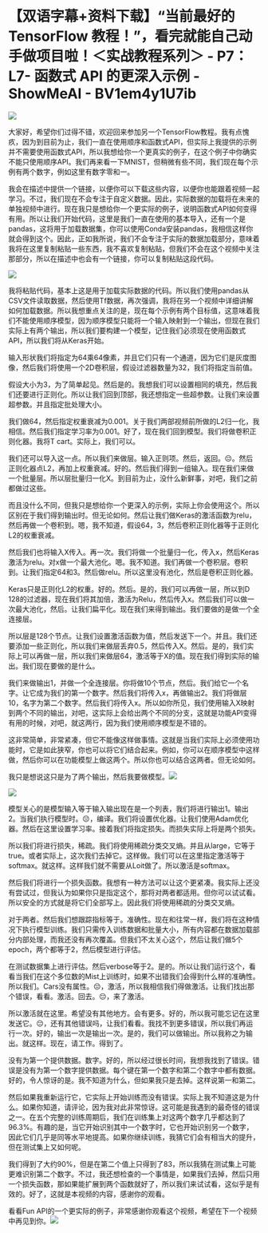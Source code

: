 # 【双语字幕+资料下载】“当前最好的 TensorFlow 教程！”，看完就能自己动手做项目啦！＜实战教程系列＞ - P7：L7- 函数式 API 的更深入示例 - ShowMeAI - BV1em4y1U7ib

![](img/2b04a13feb7a7ead68512f94b99b8884_0.png)

大家好，希望你们过得不错，欢迎回来参加另一个TensorFlow教程。我有点愧疚，因为到目前为止，我们一直在使用顺序和函数式API，但实际上我提供的示例并不需要使用函数式API，所以我想给你一个更真实的例子，在这个例子中你确实不能只使用顺序API。我们再来看一下MNIST，但稍微有些不同，我们现在每个示例有两个数字，例如这里有数字零和一。

我会在描述中提供一个链接，以便你可以下载这些内容，以便你也能跟着视频一起学习。不过，我们现在不会专注于自定义数据。因此，实际数据的加载将在未来的单独视频中进行。现在我只是想给你一个更实际的例子，说明函数式API如何变得有用。所以让我们开始代码，这里是我们一直在使用的基本导入，还有一个是pandas，这将用于加载数据集，你可以使用Conda安装pandas，我相信这样你就会得到这个。因此，正如我所说，我们不会专注于实际的数据加载部分，意味着我将在这里复制粘贴一些东西，我不喜欢复制粘贴，但我们不会在这个视频中关注那部分，所以在描述中也会有一个链接，你可以复制粘贴这段代码。

![](img/2b04a13feb7a7ead68512f94b99b8884_2.png)

我将粘贴代码，基本上这是用于加载实际数据的代码。所以我们使用pandas从CSV文件读取数据，然后使用Tf数据，再次强调，我将在另一个视频中详细讲解如何加载数据。所以我想重点关注的是，现在每个示例有两个目标值，这意味着我们不能使用顺序模型，因为顺序模型只能将一个输入映射到一个输出，但现在我们实际上有两个输出，所以我们要构建一个模型，记住我们必须现在使用函数式API，所以我们将从Keras开始。

输入形状我们将指定为64乘64像素，并且它们只有一个通道，因为它们是灰度图像，然后我们将使用一个2D卷积层，假设过滤器数量为32，我们将指定当前值。

假设大小为3，为了简单起见。然后是的。我想我们可以设置相同的填充，然后我们还要进行正则化。所以让我们回到顶部，我还想指定一些超参数。让我们来设置超参数。并且指定批处理大小。

我们做64，然后指定权重衰减为0.001。关于我们两部视频前所做的L2归一化，我相信。然后我们指定学习率为0.001。好了，现在我们回到模型。我们将做卷积正则化器。我将T cart。实际上，我们可以。

我们还可以导入这一点。所以我们来做层。输入正则项。然后，返回。😔。然后正则化器点L2，再加上权重衰减。好的。然后我们得到一组输入。现在我们来做一个批量层。所以层批量归一化X。到目前为止，没什么新鲜事，对吧，我们之前都做过这些。

而且没什么不同，但我只是想给你一个更深入的示例，实际上你会使用这个。所以区别在于我们得到输出时。但无论如何。然后让我们做Keras的激活函数为relu，然后再做一个卷积到。嗯，我不知道，假设64，3，然后卷积正则化器等于正则化L2的权重衰减。

然后我们也将输入X传入。再一次。我们将做一个批量归一化，传入x，然后Keras激活为relu。对x做一个最大池化。嗯。我不知道。我们再做一个卷积层。卷积到。让我们指定64和3。然后做relu。所以这里没有池化，然后是卷积正则化器。

Keras只是正则化L2的权重。好的。然后。是的，我们可以再做一层，所以到D 128的过滤器，现在我们将其加倍，激活为Relu，然后传入x。然后我们可以做一次最大池化，然后。让我们扁平化。现在我们来得到输出。我们要做的是做一个全连接层。

所以层是128个节点。让我们设置激活函数为值，然后发送下一个。并且。我们还要添加一些正则化，所以我们来做层丢弃0.5，然后传入X。然后。是的，我们实际上可以再做一层，所以我们来做层64，激活等于X的值。现在我们得到实际的输出。我们现在要做的是什么。

我们来做输出1，并做一个全连接层。你将做10个节点，然后。我们给它一个名字。让它成为我们的第一个数字。然后我们将传入x，再做输出2。我们将做层10，名字为第二个数字。然后我们将传入x。所以如你所见，我们使用输入X映射到两个不同的输出，对吧，这实际上会给出两个不同的分支，这就是功能API变得有用的时候，对吧，就这两行，因为我们使用顺序模型是不错的。

这非常简单，非常紧凑，但它不能像这样做事情。这就是当我们实际上必须使用功能时，它是如此狭窄，你也可以将它们结合起来。例如，你可以在顺序模型中这样做，然后你可以在功能模型上做这两个。所以你也可以结合这两者。但无论如何。

我只是想说这只是为了两个输出，然后我要做模型。![](img/2b04a13feb7a7ead68512f94b99b8884_4.png)

![](img/2b04a13feb7a7ead68512f94b99b8884_5.png)

模型关心的是模型输入等于输入输出现在是一个列表，我们将进行输出1。输出2。当我们执行模型时。😔，编译。我们将设置优化器。让我们使用Adam优化器。然后在这里设置学习率。接着我们将指定损失。而损失实际上将是两个损失。

所以我们将进行损失，稀疏。我们将使用稀疏分类交叉熵。并且从large，它等于true。或者实际上，这次我们去掉它。这样做。我们可以在这里指定激活等于softmax。就这样。这样我们就不需要从Loit做了。所以激活是softmax。

然后我们将进行一个损失函数。我想有一种方法可以让这个更紧凑。我实际上还没有尝试过，但我认为如果你只是指定这个，那将对两者都适用。但你可以试试看。所以安全的方式就是将它们全部写上。因此我们将使用稀疏的分类交叉熵。

对于两者。然后我们想跟踪指标等于。准确性。现在和往常一样，我们将在这种情况下执行模型训练。我们只需传入训练数据和批量大小，所有内容都在数据加载部分内部处理，而我还没有再次覆盖。但我们不太关心这个，然后让我们做5个epoch，两个都等于2，然后模型进行评估。

在测试数据集上进行评估。然后verbose等于2。是的。所以让我们运行这个，看看当我们在这个多位数的Mist上训练时，如果不出错我们会得到什么样的准确性。所以我们。Cars没有属性。😔，激活，所以我相信我们得做激活。让我们找出那个错误，看看。激活。回去。😔，来了激活。

所以激活就在这里。希望没有其他地方。会有更多。好的，所以我可能忘记在这里发送它。😔，还有其他错误吗，让我们看看。我找不到更多错误，所以我们再运行一次。好的，输出一次是输出一次。是的，我们可以做输出。所以我称之为输出。就这样。现在，请工作。得到了。

没有为第一个提供数据。数字。好的，所以经过很长时间，我想我找到了错误。错误是没有为第一个数字提供数据。每个键在第一个数字和第二个数字中都有数据。好的，令人惊讶的是。我不知道为什么，但如果我只是去掉。这样说第一和第二。

然后如果我重新运行它，它实际上开始训练而没有错误。实际上我不知道这是为什么。如果你知道，请评论，因为我对此非常惊讶。这可能是我遇到的最奇怪的错误之一。在五个完整的训练周期后，我们在训练集上对这两个数字几乎都达到了96.3%。有趣的是，当它开始识别其中一个数字时，它也开始识别另一个数字，因此它们几乎是同等水平地提高。如果你继续训练，我猜它们会有相当大的提升，但在测试集上又如何呢。

我们得到了大约90%，但是在第二个值上只得到了83，所以我猜在测试集上可能更难识别第二个数字。不过，我还想检查的一个事情是，如果我们去掉，然后只用一个损失函数，那如果能扩展到两个函数就好了，所以我们来试试看，这似乎是有效的。好了，这就是本视频的内容，感谢你的观看。

看看Fun API的一个更实际的例子，非常感谢你观看这个视频，希望在下一个视频中再见到你。![](img/2b04a13feb7a7ead68512f94b99b8884_7.png)
